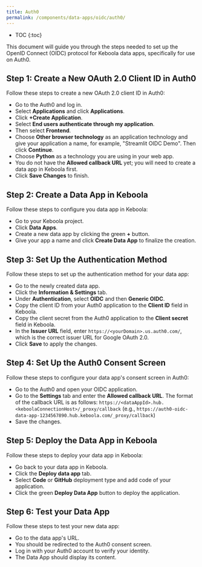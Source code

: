 ```yaml
---
title: Auth0
permalink: /components/data-apps/oidc/auth0/
---
```


* TOC
{:toc}

This document will guide you through the steps needed to set up the OpenID Connect (OIDC) protocol for Keboola data apps, specifically for use on Auth0.

## Step 1: Create a New OAuth 2.0 Client ID in Auth0
Follow these steps to create a new OAuth 2.0 client ID in Auth0:

- Go to the Auth0 and log in.
- Select **Applications** and click **Applications**.
- Click **+Create Application**.
- Select **End users authenticate through my application**.
- Then select **Frontend**.
- Choose **Other browser technology** as an application technology and give your application a name, for example, "Streamlit OIDC Demo". Then click **Continue**.
- Choose **Python** as a technology you are using in your web app.
- You do not have the **Allowed callback URL** yet; you will need to create a data app in Keboola first.
- Click **Save Changes** to finish.

## Step 2: Create a Data App in Keboola
Follow these steps to configure you data app in Keboola:

- Go to your Keboola project.
- Click **Data Apps**.
- Create a new data app by clicking the green **+** button.
- Give your app a name and click **Create Data App** to finalize the creation.

## Step 3: Set Up the Authentication Method
Follow these steps to set up the authentication method for your data app:

- Go to the newly created data app.
- Click the **Information & Settings** tab.
- Under **Authentication**, select **OIDC** and then **Generic OIDC**.
- Copy the client ID from your Auth0 application to the **Client ID** field in Keboola.
- Copy the client secret from the Auth0 application to the **Client secret** field in Keboola.
- In the **Issuer URL** field, enter `https://<yourDomain>.us.auth0.com/`, which is the correct issuer URL for Google OAuth 2.0.
- Click **Save** to apply the changes.

## Step 4: Set Up the Auth0 Consent Screen
Follow these steps to configure your data app's consent screen in Auth0:

- Go to the Auth0 and open your OIDC application.
- Go to the **Settings** tab and enter the **Allowed callback URL**. The format of the callback URL is as follows:
`https://<dataAppId>.hub.<keboolaConnectionHost>/_proxy/callback`
(e.g., `https://auth0-oidc-data-app-1234567890.hub.keboola.com/_proxy/callback`)
- Save the changes.
  
## Step 5: Deploy the Data App in Keboola
Follow these steps to deploy your data app in Keboola:

- Go back to your data app in Keboola.
- Click the **Deploy data app** tab.
- Select **Code** or **GitHub** deployment type and add code of your application.
- Click the green **Deploy Data App** button to deploy the application.

## Step 6: Test your Data App
Follow these steps to test your new data app:

- Go to the data app's URL.
- You should be redirected to the Auth0 consent screen.
- Log in with your Auth0 account to verify your identity.
- The Data App should display its content.
 
 




